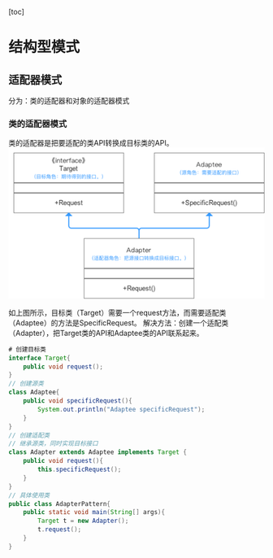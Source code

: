 [toc]
# 结构型模式

## 适配器模式
分为：类的适配器和对象的适配器模式

### 类的适配器模式
类的适配器是把要适配的类API转换成目标类的API。
![avatar](pic\944365-24c6bf44da1b79ad.png)

如上图所示，目标类（Target）需要一个request方法，而需要适配类（Adaptee）的方法是SpecificRequest。
解决方法：创建一个适配类（Adapter），把Target类的API和Adaptee类的API联系起来。
```java
# 创建目标类
interface Target{
    public void request();
}
// 创建源类
class Adaptee{
    public void specificRequest(){
        System.out.println("Adaptee specificRequest");
    }
}
// 创建适配类
// 继承源类，同时实现目标接口
class Adapter extends Adaptee implements Target {
    public void request(){
        this.specificRequest();
    }
}
// 具体使用类
public class AdapterPattern{
    public static void main(String[] args){
        Target t = new Adapter();
        t.request();
    }
}
```


